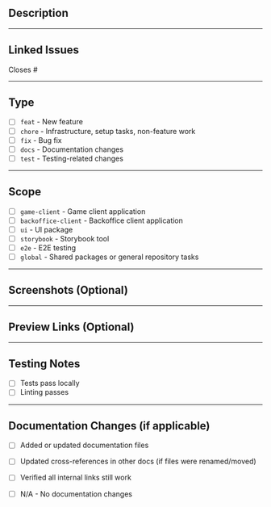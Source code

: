 <!-- 
Thank you for contributing to Kartuli!
Please fill out this template to help reviewers understand your changes.

IMPORTANT: Ensure your PR title follows conventional commit format:
Examples:
  - feat(game-client): add user authentication
  - fix(ui): resolve button alignment issue
  - docs: update contributing guidelines
  - chore(e2e): upgrade testing dependencies
-->

## Description
<!-- Provide a clear description of what this PR does and why -->



---

## Linked Issues
<!-- Link related issues using GitHub keywords to automatically close them when this PR is merged -->
<!-- Examples: "Closes #123", "Fixes #456", "Resolves #789" -->

Closes #

---

## Type
<!-- Check the type of change. This should match your PR title prefix -->

- [ ] `feat` - New feature
- [ ] `chore` - Infrastructure, setup tasks, non-feature work
- [ ] `fix` - Bug fix
- [ ] `docs` - Documentation changes
- [ ] `test` - Testing-related changes

---

## Scope
<!-- Check which part(s) of the monorepo this PR affects -->

- [ ] `game-client` - Game client application
- [ ] `backoffice-client` - Backoffice client application
- [ ] `ui` - UI package
- [ ] `storybook` - Storybook tool
- [ ] `e2e` - E2E testing
- [ ] `global` - Shared packages or general repository tasks

---

## Screenshots (Optional)
<!-- If applicable, add screenshots to help explain your changes -->



---

## Preview Links (Optional)
<!-- If applicable, add links to preview deployments or live demos -->



---

## Testing Notes
<!-- Describe how you tested your changes and what reviewers should verify -->

- [ ] Tests pass locally
- [ ] Linting passes

<!-- Add specific testing instructions below -->



---

## Documentation Changes (if applicable)
<!-- If you modified documentation in /docs/, check what applies -->

- [ ] Added or updated documentation files
- [ ] Updated cross-references in other docs (if files were renamed/moved)
- [ ] Verified all internal links still work
- [ ] N/A - No documentation changes


